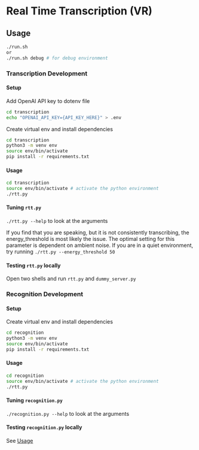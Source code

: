 # Real Time Transcription (VR)
## Usage
```zsh
./run.sh
or
./run.sh debug # for debug environment
```
### Transcription Development
#### Setup
Add OpenAI API key to dotenv file
```zsh
cd transcription
echo "OPENAI_API_KEY={API_KEY_HERE}" > .env 
```

Create virtual env and install dependencies
```zsh
cd transcription
python3 -m venv env
source env/bin/activate
pip install -r requirements.txt
```

#### Usage
```zsh
cd transcription
source env/bin/activate # activate the python environment
./rtt.py
```

#### Tuning `rtt.py`
`./rtt.py --help` to look at the arguments

If you find that you are speaking, but it is not consistently transcribing, the energy_threshold is most likely the issue. The optimal setting for this parameter is dependent on ambient noise. If you are in a quiet environment, try running `./rtt.py --energy_threshold 50`

#### Testing `rtt.py` locally
Open two shells and run `rtt.py` and `dummy_server.py`

### Recognition Development
#### Setup
Create virtual env and install dependencies
```zsh
cd recognition
python3 -m venv env
source env/bin/activate
pip install -r requirements.txt
```

#### Usage
```zsh
cd recognition
source env/bin/activate # activate the python environment
./rtt.py
```

#### Tuning `recognition.py`
`./recognition.py --help` to look at the arguments


#### Testing `recognition.py` locally
See [Usage](#usage)
